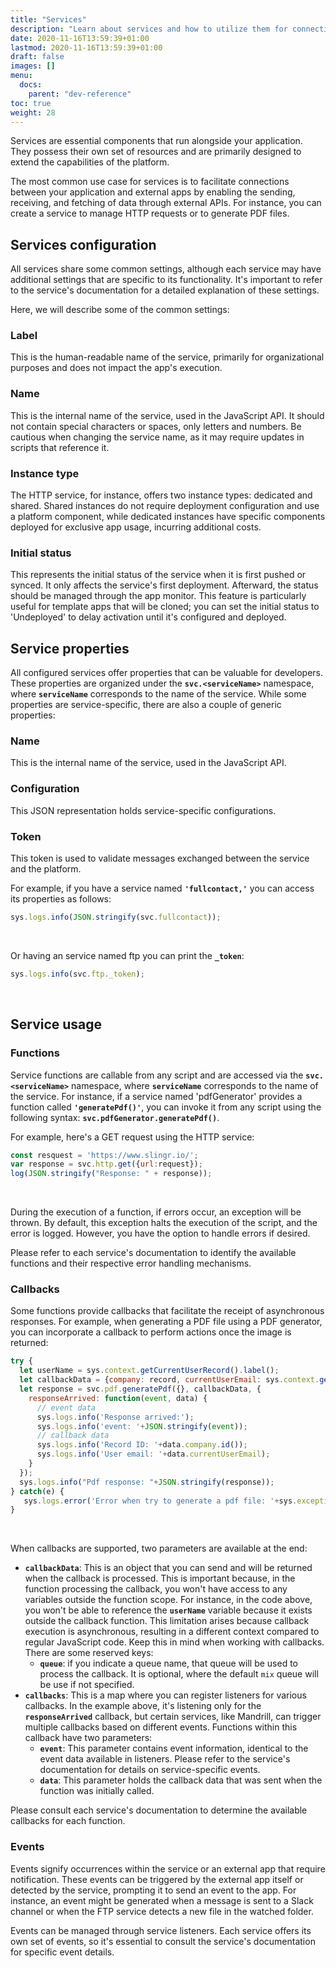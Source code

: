 ```yaml
---
title: "Services"
description: "Learn about services and how to utilize them for connecting with external applications."
date: 2020-11-16T13:59:39+01:00
lastmod: 2020-11-16T13:59:39+01:00
draft: false
images: []
menu:
  docs:
    parent: "dev-reference"
toc: true
weight: 28
---
```


Services are essential components that run alongside your application. They possess their own set of resources and are primarily designed to extend the capabilities of the platform.

The most common use case for services is to facilitate connections between your application and external apps by enabling the sending, receiving, and fetching of data through external APIs. For instance, you can create a service to manage HTTP requests or to generate PDF files.

## **Services configuration**

All services share some common settings, although each service may have additional settings that are specific to its functionality. It's important to refer to the service's documentation for a detailed explanation of these settings.

Here, we will describe some of the common settings:

### Label

This is the human-readable name of the service, primarily for organizational purposes and does not impact the app's execution.

### Name

This is the internal name of the service, used in the JavaScript API. It should not contain special characters or spaces, only letters and numbers. Be cautious when changing the service name, as it may require updates in scripts that reference it.

### Instance type

The HTTP service, for instance, offers two instance types: dedicated and shared. Shared instances do not require deployment configuration and use a platform component, while dedicated instances have specific components deployed for exclusive app usage, incurring additional costs.

### Initial status

This represents the initial status of the service when it is first pushed or synced. It only affects the service's first deployment. Afterward, the status should be managed through the app monitor. This feature is particularly useful for template apps that will be cloned; you can set the initial status to 'Undeployed' to delay activation until it's configured and deployed.

## **Service properties**

All configured services offer properties that can be valuable for developers. These properties are organized under the **`svc.<serviceName>`** namespace, where **`serviceName`** corresponds to the name of the service. While some properties are service-specific, there are also a couple of generic properties:

### Name

This is the internal name of the service, used in the JavaScript API.

### Configuration

This JSON representation holds service-specific configurations.

### Token

This token is used to validate messages exchanged between the service and the platform.

For example, if you have a service named **`'fullcontact,'`** you can access its properties as follows:

``` js
sys.logs.info(JSON.stringify(svc.fullcontact));
```
<br>

Or having an service named ftp you can print the **`_token`**:

``` js
sys.logs.info(svc.ftp._token);
```
<br>

## **Service usage**

### Functions

Service functions are callable from any script and are accessed via the **`svc.<serviceName>`** namespace, where **`serviceName`** corresponds to the name of the service. For instance, if a service named 'pdfGenerator' provides a function called **`'generatePdf()'`**, you can invoke it from any script using the following syntax: **`svc.pdfGenerator.generatePdf()`**.

For example, here's a GET request using the HTTP service:

``` js
const resquest = 'https://www.slingr.io/';
var response = svc.http.get({url:request});
log(JSON.stringify("Response: " + response));
```
<br>

During the execution of a function, if errors occur, an exception will be thrown. By default, this exception halts the execution of the script, and the error is logged. However, you have the option to handle errors if desired.

Please refer to each service's documentation to identify the available functions and their respective error handling mechanisms.

### Callbacks

Some functions provide callbacks that facilitate the receipt of asynchronous responses. For example, when generating a PDF file using a PDF generator, you can incorporate a callback to perform actions once the image is returned:

``` js
try {
  let userName = sys.context.getCurrentUserRecord().label();
  let callbackData = {company: record, currentUserEmail: sys.context.getCurrentUserRecord().field('email').val()};
  let response = svc.pdf.generatePdf({}, callbackData, {
    responseArrived: function(event, data) {
      // event data
      sys.logs.info('Response arrived:');
      sys.logs.info('event: '+JSON.stringify(event));
      // callback data
      sys.logs.info('Record ID: '+data.company.id());
      sys.logs.info('User email: '+data.currentUserEmail);
    }
  });
  sys.logs.info("Pdf response: "+JSON.stringify(response));
} catch(e) {
   sys.logs.error('Error when try to generate a pdf file: '+sys.exceptions.getMessage(e));
}
```
<br>

When callbacks are supported, two parameters are available at the end:

- **`callbackData`**: This is an object that you can send and will be returned when the callback is processed. This is important because, in the function processing the callback, you won't have access to any variables outside the function scope. For instance, in the code above, you won't be able to reference the **`userName`** variable because it exists outside the callback function. This limitation arises because callback execution is asynchronous, resulting in a different context compared to regular JavaScript code. Keep this in mind when working with callbacks. There are some reserved keys:
  - **`queue`**: if you indicate a queue name, that queue will be used to process the callback. It is optional, where the default `mix` queue will be use if not specified.
- **`callbacks`**: This is a map where you can register listeners for various callbacks. In the example above, it's listening only for the **`responseArrived`** callback, but certain services, like Mandrill, can trigger multiple callbacks based on different events. Functions within this callback have two parameters:
  - **`event`**: This parameter contains event information, identical to the event data available in listeners. Please refer to the service's documentation for details on service-specific events.
  - **`data`**: This parameter holds the callback data that was sent when the function was initially called.

Please consult each service's documentation to determine the available callbacks for each function.

### Events

Events signify occurrences within the service or an external app that require notification. These events can be triggered by the external app itself or detected by the service, prompting it to send an event to the app. For instance, an event might be generated when a message is sent to a Slack channel or when the FTP service detects a new file in the watched folder.

Events can be managed through service listeners. Each service offers its own set of events, so it's essential to consult the service's documentation for specific event details.
